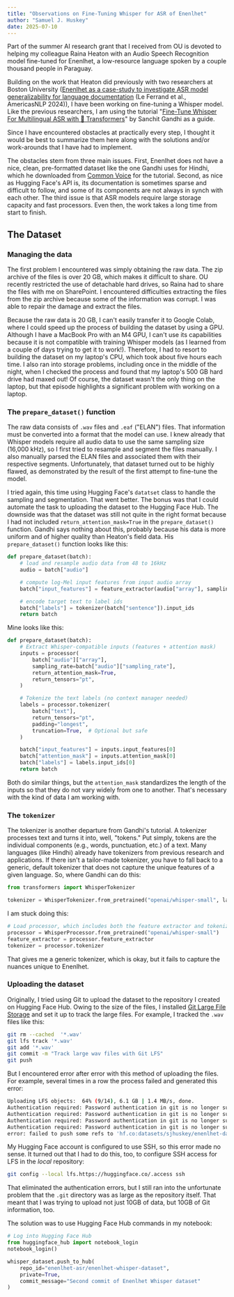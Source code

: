 ```yaml
---
title: "Observations on Fine-Tuning Whisper for ASR of Enenlhet"
author: "Samuel J. Huskey"
date: 2025-07-10
---
```


Part of the summer AI research grant that I received from OU is devoted to helping my colleague Raina Heaton with an Audio Speech Recognition model fine-tuned for Enenlhet, a low-resource language spoken by a couple thousand people in Paraguay.

Building on the work that Heaton did previously with two researchers at Boston University ([Enenlhet as a case-study to investigate ASR model generalizability for language documentation](https://aclanthology.org/2024.americasnlp-1.15/) (Le Ferrand et al., AmericasNLP 2024)), I have been working on fine-tuning a Whisper model. Like the previous researchers, I am using the tutorial "[Fine-Tune Whisper For Multilingual ASR with 🤗 Transformers](https://huggingface.co/blog/fine-tune-whisper#prepare-environment)" by Sanchit Gandhi as a guide.

Since I have encountered obstacles at practically every step, I thought it would be best to summarize them here along with the solutions and/or work-arounds that I have had to implement. 

The obstacles stem from three main issues. First, Enenlhet does not have a nice, clean, pre-formatted dataset like the one Gandhi uses for Hindhi, which he downloaded from [Common Voice](https://huggingface.co/datasets/mozilla-foundation/common_voice_11_0) for the tutorial. Second, as nice as Hugging Face's API is, its documentation is sometimes sparse and difficult to follow, and some of its components are not always in synch with each other. The third issue is that ASR models require large storage capacity and fast processors. Even then, the work takes a long time from start to finish.

## The Dataset

### Managing the data

The first problem I encountered was simply obtaining the raw data. The zip archive of the files is over 20 GB, which makes it difficult to share. OU recently restricted the use of detachable hard drives, so Raina had to share the files with me on SharePoint. I encountered difficulties extracting the files from the zip archive because some of the information was corrupt. I was able to repair the damage and extract the files.

Because the raw data is 20 GB, I can't easily transfer it to Google Colab, where I could speed up the process of building the dataset by using a GPU. Although I have a MacBook Pro with an M4 GPU, I can't use its capabilities because it is not compatible with training Whisper models (as I learned from a couple of days trying to get it to work!). Therefore, I had to resort to building the dataset on my laptop's CPU, which took about five hours each time. I also ran into storage problems, including once in the middle of the night, when I checked the process and found that my laptop's 500 GB hard drive had maxed out! Of course, the dataset wasn't the only thing on the laptop, but that episode highlights a significant problem with working on a laptop.

### The `prepare_dataset()` function

The raw data consists of `.wav` files and `.eaf` ("ELAN") files. That information must be converted into a format that the model can use. I knew already that Whisper models require all audio data to use the same sampling size (16,000 kHz), so I first tried to resample and segment the files manually. I also manually parsed the ELAN files and associated them with their respective segments. Unfortunately, that dataset turned out to be highly flawed, as demonstrated by the result of the first attempt to fine-tune the model.

I tried again, this time using Hugging Face's `datatset` class to handle the sampling and segmentation. That went better. The bonus was that I could automate the task to uploading the dataset to the Hugging Face Hub. The downside was that the dataset was still not quite in the right format because I had not included `return_attention_mask=True` in the `prepare_dataset()` function. Gandhi says nothing about this, probably because his data is more uniform and of higher quality than Heaton's field data. His `prepare_dataset()` function looks like this:

```python
def prepare_dataset(batch):
    # load and resample audio data from 48 to 16kHz
    audio = batch["audio"]

    # compute log-Mel input features from input audio array 
    batch["input_features"] = feature_extractor(audio["array"], sampling_rate=audio["sampling_rate"]).input_features[0]

    # encode target text to label ids 
    batch["labels"] = tokenizer(batch["sentence"]).input_ids
    return batch
```

Mine looks like this:

```python
def prepare_dataset(batch):
    # Extract Whisper-compatible inputs (features + attention mask)
    inputs = processor(
        batch["audio"]["array"],
        sampling_rate=batch["audio"]["sampling_rate"],
        return_attention_mask=True,
        return_tensors="pt",
    )

    # Tokenize the text labels (no context manager needed)
    labels = processor.tokenizer(
        batch["text"],
        return_tensors="pt",
        padding="longest",
        truncation=True,  # Optional but safe
    )

    batch["input_features"] = inputs.input_features[0]
    batch["attention_mask"] = inputs.attention_mask[0]
    batch["labels"] = labels.input_ids[0]
    return batch
```

Both do similar things, but the `attention_mask` standardizes the length of the inputs so that they do not vary widely from one to another. That's necessary with the kind of data I am working with.

### The `tokenizer`

The tokenizer is another departure from Gandhi's tutorial. A tokenizer processes text and turns it into, well, "tokens." Put simply, tokens are the individual components (e.g., words, punctuation, etc.) of a text. Many languages (like Hindhi) already have tokenizers from previous research and applications. If there isn't a tailor-made tokenizer, you have to fall back to a generic, default tokenizer that does not capture the unique features of a given language. So, where Gandhi can do this:

```python
from transformers import WhisperTokenizer

tokenizer = WhisperTokenizer.from_pretrained("openai/whisper-small", language="Hindi", task="transcribe")
```

I am stuck doing this:

```python
# Load processor, which includes both the feature extractor and tokenizer
processor = WhisperProcessor.from_pretrained("openai/whisper-small")
feature_extractor = processor.feature_extractor
tokenizer = processor.tokenizer
```

That gives me a generic tokenizer, which is okay, but it fails to capture the nuances unique to Enenlhet.

### Uploading the dataset

Originally, I tried using Git to upload the dataset to the repository I created on Hugging Face Hub. Owing to the size of the files, I installed [Git Large File Storage](https://git-lfs.com/) and set it up to track the large files. For example, I tracked the `.wav` files like this:

```bash
git rm --cached  '*.wav'
git lfs track '*.wav'
git add '*.wav'
git commit -m "Track large wav files with Git LFS"
git push
```

But I encountered error after error with this method of uploading the files. For example, several times in a row the process failed and generated this error:

```bash
Uploading LFS objects:  64% (9/14), 6.1 GB | 1.4 MB/s, done.                    Authentication required: Password authentication in git is no longer supported. You must use a user access token or an SSH key instead. See https://huggingface.co/blog/password-git-deprecation
Authentication required: Password authentication in git is no longer supported. You must use a user access token or an SSH key instead. See https://huggingface.co/blog/password-git-deprecation
Authentication required: Password authentication in git is no longer supported. You must use a user access token or an SSH key instead. See https://huggingface.co/blog/password-git-deprecation
Authentication required: Password authentication in git is no longer supported. You must use a user access token or an SSH key instead. See https://huggingface.co/blog/password-git-deprecation
Authentication required: Password authentication in git is no longer supported. You must use a user access token or an SSH key instead. See https://huggingface.co/blog/password-git-deprecation
error: failed to push some refs to 'hf.co:datasets/sjhuskey/enenlhet-dataset'
```

My Hugging Face account is configured to use SSH, so this error made no sense. It turned out that I had to do this, too, to configure SSH access for LFS in the *local* repository:

```bash
git config --local lfs.https://huggingface.co/.access ssh
```

That eliminated the authentication errors, but I still ran into the unfortunate problem that the `.git` directory was as large as the repository itself. That meant that I was trying to upload not just 10GB of data, but 10GB of Git information, too.

The solution was to use Hugging Face Hub commands in my notebook:

```python
# Log into Hugging Face Hub
from huggingface_hub import notebook_login
notebook_login()

whisper_dataset.push_to_hub(
    repo_id="enenlhet-asr/enenlhet-whisper-dataset",
    private=True,
    commit_message="Second commit of Enenlhet Whisper dataset"
)
```


